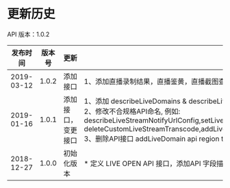 # 更新历史 #
API 版本：1.0.2

|发布时间|版本号|更新|说明|
|------------|-------|------|-------|
|2019-03-12|1.0.2| 添加接口|  1、添加直播录制结果，直播鉴黄，直播截图查询接口|
|2019-01-16|1.0.1| 添加接口，变更接口 |  1、添加 describeLiveDomains & describeLiveStreamOnlineList & describeLiveStreamPublishList & addLiveRecordTask <br> 2、修改不合规格API命名, 例如: <br> describeLiveStreamNotifyUrlConfig,setLiveStreamNotifyUrlConfig,deleteLiveStreamUrlNotifyConfig,addCustomLiveStreamTranscode,<br> deleteCustomLiveStreamTranscode,addLiveStreamRecordNotifyConfig,addLiveStreamSnapshotNotifyConfig <br> 3、删除API接口 addLiveDomain api region type and  describeLiveDomainDetail api contains publishDomain & playDomain region type|
|2018-12-27|1.0.0| 初始化版本 |* 定义 LIVE OPEN API 接口，添加API 字段描述及接口含义|
